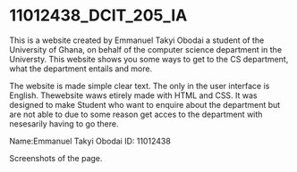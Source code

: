 # 11012438_DCIT_205_IA
This is a website created by Emmanuel Takyi Obodai a student of the University of Ghana, on behalf of the computer science department in the Universty.
This website shows you some ways to get to the CS department, what the department entails and more.

The website is made simple clear text. The only in the user interface is English.
Thewebsite waws etirely made with HTML and CSS.
It was designed to make Student who want to enquire about the department but are not able to due to some reason get acces to the department with nesesarily having to go there.

Name:Emmanuel Takyi Obodai
ID: 11012438

Screenshots of the page.
